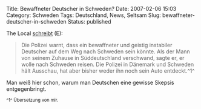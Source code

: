 Title: Bewaffneter Deutscher in Schweden?
Date: 2007-02-06 15:03
Category: Schweden
Tags: Deutschland, News, Seltsam
Slug: bewaffneter-deutscher-in-schweden
Status: published

The Local [schreibt](http://www.thelocal.se/6315/20070206/) (E):

> Die Polizei warnt, dass ein bewaffneter und geistig instabiler
> Deutscher auf dem Weg nach Schweden sein könnte. Als der Mann von
> seinem Zuhause in Süddeutschland verschwand, sagte er, er wolle nach
> Schweden reisen. Die Polizei in Dänemark und Schweden hält Ausschau,
> hat aber bisher weder ihn noch sein Auto entdeckt.^1^

Man weiß hier schon, warum man Deutschen eine gewisse Skepsis
entgegenbringt.

<small>^1^ Übersetzung von mir.</small>

